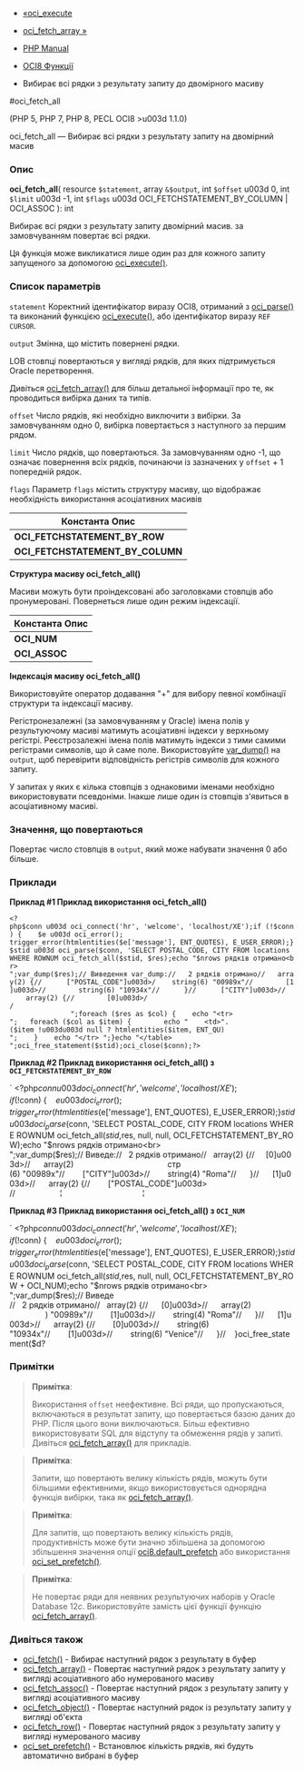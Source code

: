 - [«oci_execute](function.oci-execute.md)
- [oci_fetch_array »](function.oci-fetch-array.md)

- [PHP Manual](index.md)
- [OCI8 Функції](ref.oci8.md)
- Вибирає всі рядки з результату запиту до двомірного масиву

#oci_fetch_all

(PHP 5, PHP 7, PHP 8, PECL OCI8 \>u003d 1.1.0)

oci_fetch_all — Вибирає всі рядки з результату запиту на двомірний
масив

### Опис

**oci_fetch_all**(
resource `$statement`,
array `&$output`,
int `$offset` u003d 0,
int `$limit` u003d -1,
int `$flags` u003d OCI_FETCHSTATEMENT_BY_COLUMN \| OCI_ASSOC
): int

Вибирає всі рядки з результату запиту двомірний масив. за
замовчуванням повертає всі рядки.

Ця функція може викликатися лише один раз для кожного запиту
запущеного за допомогою [oci_execute()](function.oci-execute.md).

### Список параметрів

`statement`
Коректний ідентифікатор виразу OCI8, отриманий з
[oci_parse()](function.oci-parse.md) та виконаний функцією
[oci_execute()](function.oci-execute.md), або ідентифікатор виразу
`REF CURSOR`.

`output`
Змінна, що містить повернені рядки.

LOB стовпці повертаються у вигляді рядків, для яких підтримується Oracle
перетворення.

Дивіться [oci_fetch_array()](function.oci-fetch-array.md) для більш
детальної інформації про те, як проводиться вибірка даних та типів.

`offset`
Число рядків, які необхідно виключити з вибірки. За замовчуванням одно
0, вибірка повертається з наступного за першим рядом.

`limit`
Число рядків, що повертаються. За замовчуванням одно -1, що означає повернення
всіх рядків, починаючи із зазначених у `offset` + 1 попередній рядок.

`flags`
Параметр `flags` містить структуру масиву, що відображає необхідність
використання асоціативних масивів

| Константа Опис                   |
| -------------------------------- |
| **OCI_FETCHSTATEMENT_BY_ROW**    | Масив буде містити по одному підмасиву на кожен рядок запиту. 
| **OCI_FETCHSTATEMENT_BY_COLUMN** | Масив міститиме по одному підмасиву на кожен стовпець. Використовується за замовчуванням.

**Структура масиву **oci_fetch_all()****

Масиви можуть бути проіндексовані або заголовками стовпців або
пронумеровані. Повернеться лише один режим індексації.

| Константа Опис |
| -------------- |
| **OCI_NUM**    | Для масиву кожного стовпця використовуються числові індекси. 
| **OCI_ASSOC**  | Для масиву кожного стовпця використовують асоціативні індекси. За замовчуванням.

**Індексація масиву **oci_fetch_all()****

Використовуйте оператор додавання "+" для вибору певної комбінації
структури та індексації масиву.

Регістронезалежні (за замовчуванням у Oracle) імена полів у результуючому
масиві матимуть асоціативні індекси у верхньому регістрі.
Реєстрозалежні імена полів матимуть індекси з тими самими регістрами
символів, що й саме поле. Використовуйте
[var_dump()](function.var-dump.md) на `output`, щоб перевірити
відповідність регістрів символів для кожного запиту.

У запитах у яких є кілька стовпців з однаковими іменами
необхідно використовувати псевдоніми. Інакше лише один із стовпців
з'явиться в асоціативному масиві.

### Значення, що повертаються

Повертає число стовпців в `output`, який може набувати значення 0
або більше.

### Приклади

**Приклад #1 Приклад використання **oci_fetch_all()****

` <?php$conn u003d oci_connect('hr', 'welcome', 'localhost/XE');if (!$conn) {    $e u003d oci_error(); trigger_error(htmlentities($e['message'], ENT_QUOTES), E_USER_ERROR);}$stid u003d oci_parse($conn, 'SELECT POSTAL_CODE, CITY FROM locations WHERE ROWNUM oci_fetch_all($stid, $res);echo "$nrows рядків отримано<br>
";var_dump($res);// Виведення var_dump://   2 рядків отримано//   array(2) {//      ["POSTAL_CODE"]u003d>/    string(6) "00989x"//        [1]u003d>//        string(6) "10934x"//      }//      ["CITY"]u003d>//      array(2) {//        [0]u003d>/ /                                                                                   
";foreach ($res as $col) {    echo "<tr>
";   foreach ($col as $item) {        echo "    <td>".($item !u003du003d null ? htmlentities($item, ENT_QU)
";    }    echo "</tr>
";}echo "</table>
";oci_free_statement($stid);oci_close($conn);?> `

**Приклад #2 Приклад використання **oci_fetch_all()** з
**`OCI_FETCHSTATEMENT_BY_ROW`****

` <?php$conn u003d oci_connect('hr', 'welcome', 'localhost/XE');if (!$conn) {    $e u003d oci_error(); trigger_error(htmlentities($e['message'], ENT_QUOTES), E_USER_ERROR);}$stid u003d oci_parse($conn, 'SELECT POSTAL_CODE, CITY FROM locations WHERE ROWNUM oci_fetch_all($stid, $res, null, null, OCI_FETCHSTATEMENT_BY_ROW);echo "$nrows рядків отримано<br>
";var_dump($res);// Виведе://   2 рядків отримано//   array(2) {//     [0]u003d>//      array(2)                                          стр (6) "00989x"//        ["CITY"]u003d>//        string(4) "Roma"//      }//      [1]u003d>//      array(2) {//        ["POSTAL_CODE"]u003d> //                    ¦                                    ¦ 

**Приклад #3 Приклад використання **oci_fetch_all()** з **`OCI_NUM`****

` <?php$conn u003d oci_connect('hr', 'welcome', 'localhost/XE');if (!$conn) {    $e u003d oci_error(); trigger_error(htmlentities($e['message'], ENT_QUOTES), E_USER_ERROR);}$stid u003d oci_parse($conn, 'SELECT POSTAL_CODE, CITY FROM locations WHERE ROWNUM oci_fetch_all($stid, $res, null, null, OCI_FETCHSTATEMENT_BY_ROW + OCI_NUM);echo "$nrows рядків отримано<br>
";var_dump($res);// Виведе //   2 рядків отримано//   array(2) {//      [0]u003d>//      array(2)                                   ) "00989x"//        [1]u003d>//        string(4) "Roma"//      }//      [1]u003d>//      array(2) {//        [0]u003d>//        string(6) "10934x"//        [1]u003d>//        string(6) "Venice"//      }//    }oci_free_statement($d?

### Примітки

> **Примітка**:
>
> Використання `offset` неефективне. Всі ряди, що пропускаються, включаються
> в результат запиту, що повертається базою даних до PHP. Після цього вони
> виключаються. Більш ефективно використовувати SQL для відступу та
> обмеження рядів у запиті. Дивіться
> [oci_fetch_array()](function.oci-fetch-array.md) для прикладів.

> **Примітка**:
>
> Запити, що повертають велику кількість рядів, можуть бути більшими
> ефективними, якщо використовується однорядна функція вибірки, така як
> [oci_fetch_array()](function.oci-fetch-array.md).

> **Примітка**:
>
> Для запитів, що повертають велику кількість рядів,
> продуктивність може бути значно збільшена за допомогою
> збільшення значення опції
> [oci8.default_prefetch](oci8.configuration.md#ini.oci8.default-prefetch)
> або використання
> [oci_set_prefetch()](function.oci-set-prefetch.md).

> **Примітка**:
>
> Не повертає ряди для неявних результуючих наборів у Oracle
> Database 12*c*. Використовуйте замість цієї функції функцію
> [oci_fetch_array()](function.oci-fetch-array.md).

### Дивіться також

- [oci_fetch()](function.oci-fetch.md) - Вибирає наступний рядок
з результату в буфер
- [oci_fetch_array()](function.oci-fetch-array.md) - Повертає
наступний рядок з результату запиту у вигляді асоціативного або
нумерованого масиву
- [oci_fetch_assoc()](function.oci-fetch-assoc.md) - Повертає
наступний рядок з результату запиту у вигляді асоціативного масиву
- [oci_fetch_object()](function.oci-fetch-object.md) - Повертає
наступний рядок із результату запиту у вигляді об'єкта
- [oci_fetch_row()](function.oci-fetch-row.md) - Повертає
наступний рядок з результату запиту у вигляді нумерованого масиву
- [oci_set_prefetch()](function.oci-set-prefetch.md) - Встановлює
кількість рядків, які будуть автоматично вибрані в буфер
